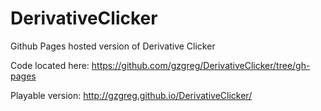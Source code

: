 DerivativeClicker
=================

Github Pages hosted version of Derivative Clicker

Code located here: https://github.com/gzgreg/DerivativeClicker/tree/gh-pages

Playable version:  http://gzgreg.github.io/DerivativeClicker/
